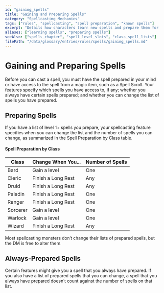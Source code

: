 ```yaml
---
id: "gaining_spells"
title: "Gaining and Preparing Spells"
category: "Spellcasting Mechanics"
tags: ["rules", "spellcasting", "spell preparation", "known spells"]
excerpt: "Details how characters learn new spells and prepare them for casting, including rules for always-prepared spells and changing prepared spells."
aliases: ["learning spells", "preparing spells"]
seeAlso: ["spells_chapter", "spell_level_slots", "class_spell_lists"]
filePath: "/data/glossary/entries/rules/spells/gaining_spells.md"
---
```

# Gaining and Preparing Spells

Before you can cast a spell, you must have the spell prepared in your mind or have access to the spell from a magic item, such as a <span data-term-id="spell_scroll" class="glossary-term-link-from-markdown">Spell Scroll</span>. Your features specify which spells you have access to, if any; whether you always have certain spells prepared; and whether you can change the list of spells you have prepared.

## Preparing Spells

If you have a list of level 1+ spells you prepare, your spellcasting feature specifies when you can change the list and the number of spells you can change, as summarized in the Spell Preparation by Class table.

#### Spell Preparation by Class
| Class    | Change When You... | Number of Spells |
|----------|--------------------|------------------|
| Bard     | Gain a level       | One              |
| Cleric   | Finish a Long Rest | Any              |
| Druid    | Finish a Long Rest | Any              |
| Paladin  | Finish a Long Rest | One              |
| Ranger   | Finish a Long Rest | One              |
| Sorcerer | Gain a level       | One              |
| Warlock  | Gain a level       | One              |
| Wizard   | Finish a Long Rest | Any              |

Most spellcasting monsters don’t change their lists of prepared spells, but the DM is free to alter them.

## Always-Prepared Spells

Certain features might give you a spell that you always have prepared. If you also have a list of prepared spells that you can change, a spell that you always have prepared doesn’t count against the number of spells on that list.
